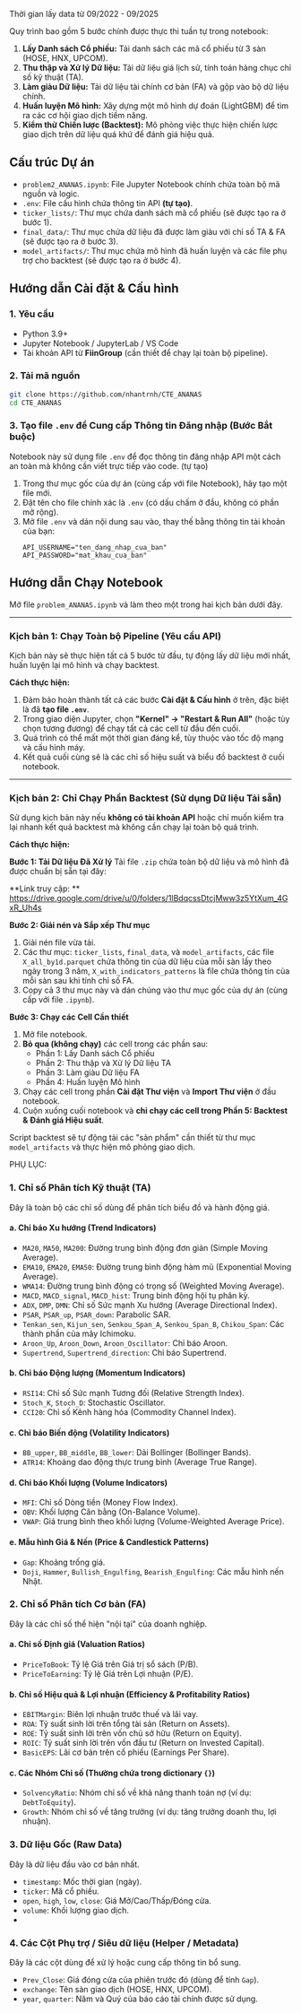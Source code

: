 Thời gian lấy data từ 09/2022 - 09/2025

Quy trình bao gồm 5 bước chính được thực thi tuần tự trong notebook:
1.  **Lấy Danh sách Cổ phiếu:** Tải danh sách các mã cổ phiếu từ 3 sàn (HOSE, HNX, UPCOM).
2.  **Thu thập và Xử lý Dữ liệu:** Tải dữ liệu giá lịch sử, tính toán hàng chục chỉ số kỹ thuật (TA).
3.  **Làm giàu Dữ liệu:** Tải dữ liệu tài chính cơ bản (FA) và gộp vào bộ dữ liệu chính.
4.  **Huấn luyện Mô hình:** Xây dựng một mô hình dự đoán (LightGBM) để tìm ra các cơ hội giao dịch tiềm năng.
5.  **Kiểm thử Chiến lược (Backtest):** Mô phỏng việc thực hiện chiến lược giao dịch trên dữ liệu quá khứ để đánh giá hiệu quả.

## Cấu trúc Dự án
*   `problem2_ANANAS.ipynb`: File Jupyter Notebook chính chứa toàn bộ mã nguồn và logic.
*   `.env`: File cấu hình chứa thông tin API **(tự tạo)**.
*   `ticker_lists/`: Thư mục chứa danh sách mã cổ phiếu (sẽ được tạo ra ở bước 1).
*   `final_data/`: Thư mục chứa dữ liệu đã được làm giàu với chỉ số TA & FA (sẽ được tạo ra ở bước 3).
*   `model_artifacts/`: Thư mục chứa mô hình đã huấn luyện và các file phụ trợ cho backtest (sẽ được tạo ra ở bước 4).

## Hướng dẫn Cài đặt & Cấu hình

### 1. Yêu cầu
*   Python 3.9+
*   Jupyter Notebook / JupyterLab / VS Code
*   Tài khoản API từ **FiinGroup** (cần thiết để chạy lại toàn bộ pipeline).

### 2. Tải mã nguồn
```bash
git clone https://github.com/nhantrnh/CTE_ANANAS
cd CTE_ANANAS
```

### 3. Tạo file `.env` để Cung cấp Thông tin Đăng nhập (Bước Bắt buộc)
Notebook này sử dụng file `.env` để đọc thông tin đăng nhập API một cách an toàn mà không cần viết trực tiếp vào code. (tự tạo)

1.  Trong thư mục gốc của dự án (cùng cấp với file Notebook), hãy tạo một file mới.
2.  Đặt tên cho file chính xác là `.env` (có dấu chấm ở đầu, không có phần mở rộng).
3.  Mở file `.env` và dán nội dung sau vào, thay thế bằng thông tin tài khoản của bạn:
    ```
    API_USERNAME="ten_dang_nhap_cua_ban"
    API_PASSWORD="mat_khau_cua_ban"
    ```

## Hướng dẫn Chạy Notebook
Mở file `problem_ANANAS.ipynb` và làm theo một trong hai kịch bản dưới đây.

---
### Kịch bản 1: Chạy Toàn bộ Pipeline (Yêu cầu API)
Kịch bản này sẽ thực hiện tất cả 5 bước từ đầu, tự động lấy dữ liệu mới nhất, huấn luyện lại mô hình và chạy backtest.

**Cách thực hiện:**
1.  Đảm bảo hoàn thành tất cả các bước **Cài đặt & Cấu hình** ở trên, đặc biệt là đã **tạo file `.env`**.
2.  Trong giao diện Jupyter, chọn **"Kernel" -> "Restart & Run All"** (hoặc tùy chọn tương đương) để chạy tất cả các cell từ đầu đến cuối.
3.  Quá trình có thể mất một thời gian đáng kể, tùy thuộc vào tốc độ mạng và cấu hình máy.
4.  Kết quả cuối cùng sẽ là các chỉ số hiệu suất và biểu đồ backtest ở cuối notebook.

---
### Kịch bản 2: Chỉ Chạy Phần Backtest (Sử dụng Dữ liệu Tải sẵn)
Sử dụng kịch bản này nếu **không có tài khoản API** hoặc chỉ muốn kiểm tra lại nhanh kết quả backtest mà không cần chạy lại toàn bộ quá trình.

**Cách thực hiện:**

**Bước 1: Tải Dữ liệu Đã Xử lý**
Tải file `.zip` chứa toàn bộ dữ liệu và mô hình đã được chuẩn bị sẵn tại đây:

**Link truy cập: ** https://drive.google.com/drive/u/0/folders/1lBdqcssDtcjMww3z5YtXum_4GxR_Uh4s

**Bước 2: Giải nén và Sắp xếp Thư mục**
1.  Giải nén file vừa tải.
2.  Các thư mục: `ticker_lists`, `final_data`, và `model_artifacts`, các file `X_all_by1d.parquet` chứa thông tin của dữ liệu của mỗi sàn lấy theo ngày trong 3 năm, `X_with_indicators_patterns` là file chứa thông tin của mỗi sàn sau khi tính chỉ số FA.
3.  Copy cả 3 thư mục này và dán chúng vào thư mục gốc của dự án (cùng cấp với file `.ipynb`).

**Bước 3: Chạy các Cell Cần thiết**
1.  Mở file notebook.
2.  **Bỏ qua (không chạy)** các cell trong các phần sau:
    *   Phần 1: Lấy Danh sách Cổ phiếu
    *   Phần 2: Thu thập và Xử lý Dữ liệu TA
    *   Phần 3: Làm giàu Dữ liệu FA
    *   Phần 4: Huấn luyện Mô hình
3.  Chạy các cell trong phần **Cài đặt Thư viện** và **Import Thư viện** ở đầu notebook.
4.  Cuộn xuống cuối notebook và **chỉ chạy các cell trong Phần 5: Backtest & Đánh giá Hiệu suất**.

Script backtest sẽ tự động tải các "sản phẩm" cần thiết từ thư mục `model_artifacts` và thực hiện mô phỏng giao dịch.

PHỤ LỤC:

### 1. Chỉ số Phân tích Kỹ thuật (TA)
Đây là toàn bộ các chỉ số dùng để phân tích biểu đồ và hành động giá.

#### a. Chỉ báo Xu hướng (Trend Indicators)
*   `MA20`, `MA50`, `MA200`: Đường trung bình động đơn giản (Simple Moving Average).
*   `EMA10`, `EMA20`, `EMA50`: Đường trung bình động hàm mũ (Exponential Moving Average).
*   `WMA14`: Đường trung bình động có trọng số (Weighted Moving Average).
*   `MACD`, `MACD_signal`, `MACD_hist`: Trung bình động hội tụ phân kỳ.
*   `ADX`, `DMP`, `DMN`: Chỉ số Sức mạnh Xu hướng (Average Directional Index).
*   `PSAR`, `PSAR_up`, `PSAR_down`: Parabolic SAR.
*   `Tenkan_sen`, `Kijun_sen`, `Senkou_Span_A`, `Senkou_Span_B`, `Chikou_Span`: Các thành phần của mây Ichimoku.
*   `Aroon_Up`, `Aroon_Down`, `Aroon_Oscillator`: Chỉ báo Aroon.
*   `Supertrend`, `Supertrend_direction`: Chỉ báo Supertrend.

#### b. Chỉ báo Động lượng (Momentum Indicators)
*   `RSI14`: Chỉ số Sức mạnh Tương đối (Relative Strength Index).
*   `Stoch_K`, `Stoch_D`: Stochastic Oscillator.
*   `CCI20`: Chỉ số Kênh hàng hóa (Commodity Channel Index).

#### c. Chỉ báo Biến động (Volatility Indicators)
*   `BB_upper`, `BB_middle`, `BB_lower`: Dải Bollinger (Bollinger Bands).
*   `ATR14`: Khoảng dao động thực trung bình (Average True Range).

#### d. Chỉ báo Khối lượng (Volume Indicators)
*   `MFI`: Chỉ số Dòng tiền (Money Flow Index).
*   `OBV`: Khối lượng Cân bằng (On-Balance Volume).
*   `VWAP`: Giá trung bình theo khối lượng (Volume-Weighted Average Price).

#### e. Mẫu hình Giá & Nến (Price & Candlestick Patterns)
*   `Gap`: Khoảng trống giá.
*   `Doji`, `Hammer`, `Bullish_Engulfing`, `Bearish_Engulfing`: Các mẫu hình nến Nhật.

### 2. Chỉ số Phân tích Cơ bản (FA)
Đây là các chỉ số thể hiện "nội tại" của doanh nghiệp.

#### a. Chỉ số Định giá (Valuation Ratios)
*   `PriceToBook`: Tỷ lệ Giá trên Giá trị sổ sách (P/B).
*   `PriceToEarning`: Tỷ lệ Giá trên Lợi nhuận (P/E).

#### b. Chỉ số Hiệu quả & Lợi nhuận (Efficiency & Profitability Ratios)
*   `EBITMargin`: Biên lợi nhuận trước thuế và lãi vay.
*   `ROA`: Tỷ suất sinh lời trên tổng tài sản (Return on Assets).
*   `ROE`: Tỷ suất sinh lời trên vốn chủ sở hữu (Return on Equity).
*   `ROIC`: Tỷ suất sinh lời trên vốn đầu tư (Return on Invested Capital).
*   `BasicEPS`: Lãi cơ bản trên cổ phiếu (Earnings Per Share).

#### c. Các Nhóm Chỉ số (Thường chứa trong dictionary `{}`)
*   `SolvencyRatio`: Nhóm chỉ số về khả năng thanh toán nợ (ví dụ: `DebtToEquity`).
*   `Growth`: Nhóm chỉ số về tăng trưởng (ví dụ: tăng trưởng doanh thu, lợi nhuận).

### 3. Dữ liệu Gốc (Raw Data)
Đây là dữ liệu đầu vào cơ bản nhất.
*   `timestamp`: Mốc thời gian (ngày).
*   `ticker`: Mã cổ phiếu.
*   `open`, `high`, `low`, `close`: Giá Mở/Cao/Thấp/Đóng cửa.
*   `volume`: Khối lượng giao dịch.
*   
### 4. Các Cột Phụ trợ / Siêu dữ liệu (Helper / Metadata)
Đây là các cột dùng để xử lý hoặc cung cấp thông tin bổ sung.
*   `Prev_Close`: Giá đóng cửa của phiên trước đó (dùng để tính `Gap`).
*   `exchange`: Tên sàn giao dịch (HOSE, HNX, UPCOM).
*   `year`, `quarter`: Năm và Quý của báo cáo tài chính được sử dụng.
